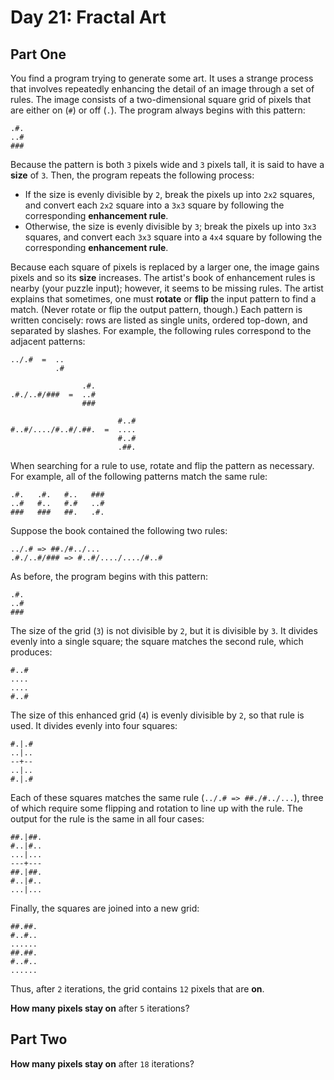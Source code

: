 # Day 21: Fractal Art 
## Part One 
You find a program trying to generate some art. It uses a strange process that involves repeatedly enhancing the detail of an image through a set of rules.
The image consists of a two-dimensional square grid of pixels that are either on (`#`) or off (`.`). The program always begins with this pattern:
```
.#.
..#
###
```

Because the pattern is both `3` pixels wide and `3` pixels tall, it is said to have a **size** of `3`.
Then, the program repeats the following process:

- If the size is evenly divisible by `2`, break the pixels up into `2x2` squares, and convert each `2x2` square into a `3x3` square by following the corresponding **enhancement rule**.</li>
- Otherwise, the size is evenly divisible by `3`; break the pixels up into `3x3` squares, and convert each `3x3` square into a `4x4` square by following the corresponding **enhancement rule**.</li>

Because each square of pixels is replaced by a larger one, the image gains pixels and so its **size** increases.
The artist's book of enhancement rules is nearby (your puzzle input); however, it seems to be missing rules.  The artist explains that sometimes, one must **rotate** or **flip** the input pattern to find a match. (Never rotate or flip the output pattern, though.) Each pattern is written concisely: rows are listed as single units, ordered top-down, and separated by slashes. For example, the following rules correspond to the adjacent patterns:
```
../.#  =  ..
          .#

                .#.
.#./..#/###  =  ..#
                ###

                        #..#
#..#/..../#..#/.##.  =  ....
                        #..#
                        .##.
```

When searching for a rule to use, rotate and flip the pattern as necessary.  For example, all of the following patterns match the same rule:
```
.#.   .#.   #..   ###
..#   #..   #.#   ..#
###   ###   ##.   .#.
```

Suppose the book contained the following two rules:
```
../.# => ##./#../...
.#./..#/### => #..#/..../..../#..#
```

As before, the program begins with this pattern:
```
.#.
..#
###
```

The size of the grid (`3`) is not divisible by `2`, but it is divisible by `3`. It divides evenly into a single square; the square matches the second rule, which produces:
```
#..#
....
....
#..#
```

The size of this enhanced grid (`4`) is evenly divisible by `2`, so that rule is used. It divides evenly into four squares:
```
#.|.#
..|..
--+--
..|..
#.|.#
```

Each of these squares matches the same rule (`../.# => ##./#../...`), three of which require some flipping and rotation to line up with the rule. The output for the rule is the same in all four cases:
```
##.|##.
#..|#..
...|...
---+---
##.|##.
#..|#..
...|...
```

Finally, the squares are joined into a new grid:
```
##.##.
#..#..
......
##.##.
#..#..
......
```

Thus, after `2` iterations, the grid contains `12` pixels that are **on**.

**How many pixels stay on** after `5` iterations?

## Part Two
**How many pixels stay on** after `18` iterations?

